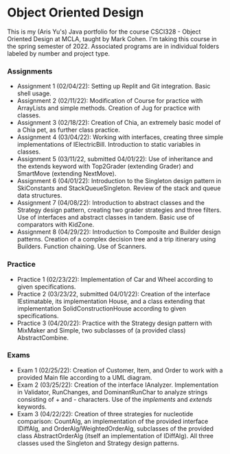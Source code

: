 # Object Oriented Design
This is my (Aris Yu's) Java portfolio for the course CSCI328 - Object Oriented Design at MCLA, taught by Mark Cohen. I'm taking this course in the spring semester of 2022. Associated programs are in individual folders labeled by number and project type. 
### Assignments
* Assignment 1 (02/04/22): Setting up Replit and Git integration. Basic shell usage.
* Assignment 2 (02/11/22): Modification of Course for practice with ArrayLists and simple methods. Creation of Jug for practice with classes.
* Assignment 3 (02/18/22): Creation of Chia, an extremely basic model of a Chia pet, as further class practice.
* Assignment 4 (03/04/22): Working with interfaces, creating three simple implementations of IElectricBill. Introduction to static variables in classes.
* Assignment 5 (03/11/22, submitted 04/01/22): Use of inheritance and the extends keyword with Top2Grader (extending Grader) and SmartMove (extending NextMove).
* Assignment 6 (04/01/22): Introduction to the Singleton design pattern in SkiConstants and StackQueueSingleton. Review of the stack and queue data structures.
* Assignment 7 (04/08/22): Introduction to abstract classes and the Strategy design pattern, creating two grader strategies and three filters. Use of interfaces and abstract classes in tandem. Basic use of comparators with KidZone.
* Assignment 8 (04/29/22): Introduction to Composite and Builder design patterns. Creation of a complex decision tree and a trip itinerary using Builders. Function chaining. Use of Scanners.
### Practice
* Practice 1 (02/23/22): Implementation of Car and Wheel according to given specifications.
* Practice 2 (03/23/22, submitted 04/01/22): Creation of the interface IEstimatable, its implementation House, and a class extending that implementation SolidConstructionHouse according to given specifications.
* Practice 3 (04/20/22): Practice with the Strategy design pattern with MixMaker and Simple, two subclasses of (a provided class) AbstractCombine. 
### Exams
* Exam 1 (02/25/22): Creation of Customer, Item, and Order to work with a provided Main file according to a UML diagram.
* Exam 2 (03/25/22): Creation of the interface IAnalyzer. Implementation in Validator, RunChanges, and DominantRunChar to analyze strings consisting of + and - characters. Use of the *implements* and *extends* keywords.
* Exam 3 (04/22/22): Creation of three strategies for nucleotide comparison: CountAlg, an implementation of the provided interface IDiffAlg, and OrderAlg/WeightedOrderAlg, subclasses of the provided class AbstractOrderAlg (itself an implementation of IDiffAlg). All three classes used the Singleton and Strategy design patterns.